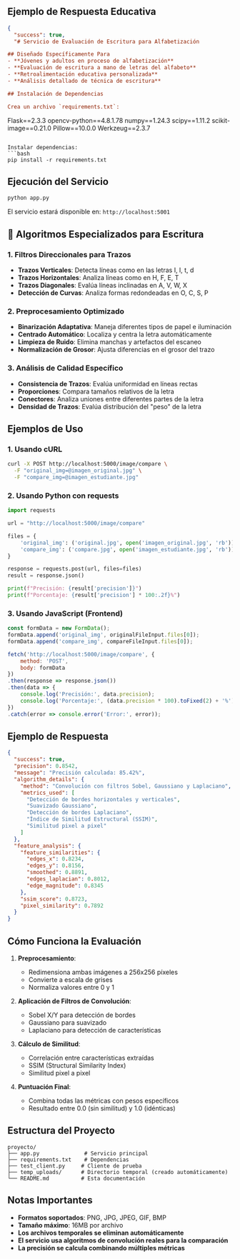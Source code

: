 ## Ejemplo de Respuesta Educativa

```json
{
  "success": true,
  "# Servicio de Evaluación de Escritura para Alfabetización

## Diseñado Específicamente Para
- **Jóvenes y adultos en proceso de alfabetización**
- **Evaluación de escritura a mano de letras del alfabeto**
- **Retroalimentación educativa personalizada**
- **Análisis detallado de técnica de escritura**

## Instalación de Dependencias

Crea un archivo `requirements.txt`:

```
Flask==2.3.3
opencv-python==4.8.1.78
numpy==1.24.3
scipy==1.11.2
scikit-image==0.21.0
Pillow==10.0.0
Werkzeug==2.3.7
```

Instalar dependencias:
```bash
pip install -r requirements.txt
```

## Ejecución del Servicio

```bash
python app.py
```

El servicio estará disponible en: `http://localhost:5001`

## 🔧 Algoritmos Especializados para Escritura

### 1. **Filtros Direccionales para Trazos**
- **Trazos Verticales**: Detecta líneas como en las letras I, l, t, d
- **Trazos Horizontales**: Analiza líneas como en H, F, E, T
- **Trazos Diagonales**: Evalúa líneas inclinadas en A, V, W, X
- **Detección de Curvas**: Analiza formas redondeadas en O, C, S, P

### 2. **Preprocesamiento Optimizado**
- **Binarización Adaptativa**: Maneja diferentes tipos de papel e iluminación
- **Centrado Automático**: Localiza y centra la letra automáticamente
- **Limpieza de Ruido**: Elimina manchas y artefactos del escaneo
- **Normalización de Grosor**: Ajusta diferencias en el grosor del trazo

### 3. **Análisis de Calidad Específico**
- **Consistencia de Trazos**: Evalúa uniformidad en líneas rectas
- **Proporciones**: Compara tamaños relativos de la letra
- **Conectores**: Analiza uniones entre diferentes partes de la letra
- **Densidad de Trazos**: Evalúa distribución del "peso" de la letra

## Ejemplos de Uso

### 1. **Usando cURL**

```bash
curl -X POST http://localhost:5000/image/compare \
  -F "original_img=@imagen_original.jpg" \
  -F "compare_img=@imagen_estudiante.jpg"
```

### 2. **Usando Python con requests**

```python
import requests

url = "http://localhost:5000/image/compare"

files = {
    'original_img': ('original.jpg', open('imagen_original.jpg', 'rb')),
    'compare_img': ('compare.jpg', open('imagen_estudiante.jpg', 'rb'))
}

response = requests.post(url, files=files)
result = response.json()

print(f"Precisión: {result['precision']}")
print(f"Porcentaje: {result['precision'] * 100:.2f}%")
```

### 3. **Usando JavaScript (Frontend)**

```javascript
const formData = new FormData();
formData.append('original_img', originalFileInput.files[0]);
formData.append('compare_img', compareFileInput.files[0]);

fetch('http://localhost:5000/image/compare', {
    method: 'POST',
    body: formData
})
.then(response => response.json())
.then(data => {
    console.log('Precisión:', data.precision);
    console.log('Porcentaje:', (data.precision * 100).toFixed(2) + '%');
})
.catch(error => console.error('Error:', error));
```

## Ejemplo de Respuesta

```json
{
  "success": true,
  "precision": 0.8542,
  "message": "Precisión calculada: 85.42%",
  "algorithm_details": {
    "method": "Convolución con filtros Sobel, Gaussiano y Laplaciano",
    "metrics_used": [
      "Detección de bordes horizontales y verticales",
      "Suavizado Gaussiano", 
      "Detección de bordes Laplaciano",
      "Índice de Similitud Estructural (SSIM)",
      "Similitud pixel a pixel"
    ]
  },
  "feature_analysis": {
    "feature_similarities": {
      "edges_x": 0.8234,
      "edges_y": 0.8156, 
      "smoothed": 0.8891,
      "edges_laplacian": 0.8012,
      "edge_magnitude": 0.8345
    },
    "ssim_score": 0.8723,
    "pixel_similarity": 0.7892
  }
}
```

## Cómo Funciona la Evaluación

1. **Preprocesamiento**:
   - Redimensiona ambas imágenes a 256x256 píxeles
   - Convierte a escala de grises
   - Normaliza valores entre 0 y 1

2. **Aplicación de Filtros de Convolución**:
   - Sobel X/Y para detección de bordes
   - Gaussiano para suavizado
   - Laplaciano para detección de características

3. **Cálculo de Similitud**:
   - Correlación entre características extraídas
   - SSIM (Structural Similarity Index)
   - Similitud pixel a pixel

4. **Puntuación Final**:
   - Combina todas las métricas con pesos específicos
   - Resultado entre 0.0 (sin similitud) y 1.0 (idénticas)

## Estructura del Proyecto

```
proyecto/
├── app.py              # Servicio principal
├── requirements.txt    # Dependencias
├── test_client.py     # Cliente de prueba
├── temp_uploads/      # Directorio temporal (creado automáticamente)
└── README.md          # Esta documentación
```

## Notas Importantes

- **Formatos soportados**: PNG, JPG, JPEG, GIF, BMP
- **Tamaño máximo**: 16MB por archivo
- **Los archivos temporales se eliminan automáticamente**
- **El servicio usa algoritmos de convolución reales para la comparación**
- **La precisión se calcula combinando múltiples métricas**